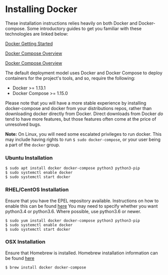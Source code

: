 # Installing Docker

These installation instructions relies heavily on both Docker and Docker-compose.  Some introductory guides
to get you familiar with these technologies are linked below:

[Docker Getting Started](https://docs.docker.com/get-started/)

[Docker Compose Overview](https://docs.docker.com/compose/overview/)

[Docker Compose Overview](https://docs.docker.com/compose/overview/)

The default deployment model uses Docker and Docker Compose to deploy
containers for the project's tools, and so, require the following:

* Docker >= 1.13.1
* Docker Compose >= 1.15.0

Please note that you will have a more stable experience by installing docker-compose and docker from your 
distributions repos, rather than downloading docker directly from Docker. Direct downloads from Docker *do* tend to 
have more features, but those features often come at the price of unresolved bugs. 

__Note:__ On Linux, you will need some escalated privileges to run docker.
This may include having rights to run `$ sudo docker-compose`, or your user being a part of the
`docker` group.

### Ubuntu Installation

```
$ sudo apt install docker docker-compose python3 python3-pip
$ sudo systemctl enable docker
$ sudo systemctl start docker
```


### RHEL/CentOS Installation

Ensure that you have the EPEL repository available.  Instructions on how to
enable this can be found [here](https://fedoraproject.org/wiki/EPEL)
You may need to specify whether you want python3.4 or python3.6. Where possible, use python3.6 or newer.
```
$ sudo yum install docker docker-compose python3 python3-pip
$ sudo systemctl enable docker
$ sudo systemctl start docker
```


### OSX Installation

Ensure that Homebrew is installed.  Homebrew installation information can be
found [here](https://brew.sh/)

```
$ brew install docker docker-compose
```